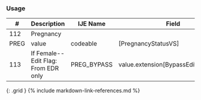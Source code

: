### Usage


| **#** |  **Description**   |  **IJE Name**   |  **Field**  |  **Type**  | **Value Set**  |
| ---------| ------------- | ------------ | -------------- | -------- | -------- |
| 112 | Pregnancy
 | PREG| value | codeable | [PregnancyStatusVS] | 
| 113 | If Female--Edit Flag: From EDR only | PREG_BYPASS| value.extension[BypassEditFlag].value | codeable | [EditBypass012VS] | 
{: .grid }
{% include markdown-link-references.md %}
